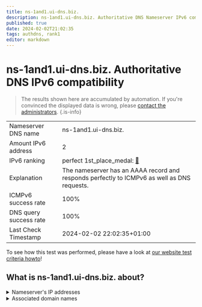 ```yaml
---
title: ns-1and1.ui-dns.biz.
description: ns-1and1.ui-dns.biz. Authoritative DNS Nameserver IPv6 compatibility
published: true
date: 2024-02-02T21:02:35
tags: authdns, rank1
editor: markdown
---
```


# ns-1and1.ui-dns.biz. Authoritative DNS IPv6 compatibility

> The results shown here are accumulated by automation. If you're convinced the displayed data is wrong, please [contact the administrators](/howto/chat). 
{.is-info}




|   |   |
| - | - |
| Nameserver DNS name | ns-1and1.ui-dns.biz.
| Amount IPv6 address | 2
| IPv6 ranking | perfect 1st_place_medal: [🔗](/howto/ranking) |
| Explanation | The nameserver has an AAAA record and responds perfectly to ICMPv6 as well as DNS requests. |
| ICMPv6 success rate | 100%|
| DNS query success rate | 100% |
| Last Check Timestamp | 2024-02-02 22:02:35+01:00 |

To see how this test was performed, please have a look at [our website test criteria howto](/howto/testcriteria/authdns)!


## What is ns-1and1.ui-dns.biz. about?




<details>
<summary>Nameserver's IP addresses</summary>

2607:f1c0:fe:53:185:132:33:200

2001:8d8:fe:53:0:d9a0:51c8:100

</details>



<details>
<summary>Associated domain names</summary>

www.1und1.de

</details>
